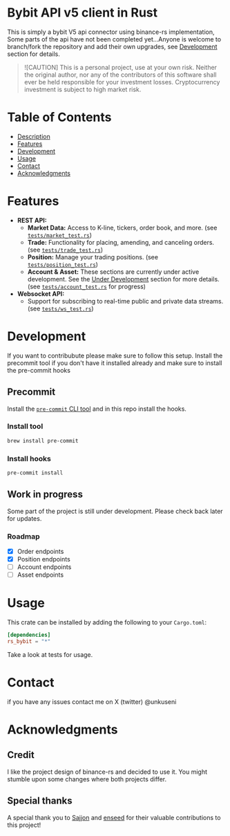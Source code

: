 # Bybit API v5 client in Rust

This is simply a bybit V5 api connector using binance-rs implementation, Some parts of the api have not been completed yet...Anyone is welcome to branch/fork the repository and add their own upgrades, see [Development](development) section for details.

> ![CAUTION]
> This is a personal project, use at your own risk. Neither the original author,
> nor any of the contributors of this software shall ever be held responsible
> for your investment losses. Cryptocurrency investment is subject to high market risk.

# Table of Contents

-   [Description](#description)
-   [Features](#features)
-   [Development](#Development)
-   [Usage](#usage)
-   [Contact](#contact)
-   [Acknowledgments](#acknowledgments)

# Features

-   **REST API:**
    -   **Market Data:** Access to K-line, tickers, order book, and more. (see [`tests/market_test.rs`](https://github.com/unkuseni/rs_bybit/tests/market_test.rs))
    -   **Trade:** Functionality for placing, amending, and canceling orders. (see [`tests/trade_test.rs`](https://github.com/unkuseni/rs_bybit/tests/trade_test.rs))
    -   **Position:** Manage your trading positions. (see [`tests/position_test.rs`](https://github.com/unkuseni/rs_bybit/tests/position_test.rs))
    -   **Account & Asset:** These sections are currently under active development. See the [Under Development](#under-development) section for more details. (see [`tests/account_test.rs`](https://github.com/unkuseni/rs_bybit/tests/account_test.rs) for progress)
-   **Websocket API:**
    -   Support for subscribing to real-time public and private data streams. (see [`tests/ws_test.rs`](https://github.com/unkuseni/rs_bybit/tests/ws_test.rs))

# Development

If you want to contribubute please make sure to follow this setup. Install the precommit tool if you don't have it installed already and make sure to install the pre-commit hooks

## Precommit

Install the [`pre-commit` CLI tool](https://pre-commit.com/) and in this repo install the hooks.

### Install tool

```sh
brew install pre-commit
```

### Install hooks

```sh
pre-commit install
```

## Work in progress

Some part of the project is still under development. Please check back later for updates.

### Roadmap

-   [x] Order endpoints
-   [x] Position endpoints
-   [ ] Account endpoints
-   [ ] Asset endpoints

# Usage

This crate can be installed by adding the following to your `Cargo.toml`:

```toml
[dependencies]
rs_bybit = "*"
```

Take a look at tests for usage.

# Contact

if you have any issues contact me on X (twitter) @unkuseni

# Acknowledgments

## Credit

I like the project design of binance-rs and decided to use it. You might stumble upon some changes where both projects differ.

## Special thanks

A special thank you to [Sajjon](https://github.com/Sajjon) and [enseed](https://github.com/enseed-dev) for their valuable contributions to this project!
